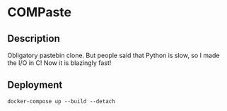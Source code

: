 # COMPaste

## Description

Obligatory pastebin clone. But people said that Python is slow, so I made the I/O in C! Now it is blazingly fast!

## Deployment

```
docker-compose up --build --detach
```
